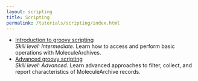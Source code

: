 ```yaml
---
layout: scripting
title: Scripting
permalink: /tutorials/scripting/index.html
---
```


* [Introduction to groovy scripting](introduction-to-groovy-scripting)  
  _Skill level: Intermediate._ Learn how to access and perform basic operations with MoleculeArchives.
* [Advanced groovy scripting](advanced-groovy-scripting)  
  _Skill level: Advanced._ Learn advanced approaches to filter, collect, and report characteristics of MoleculeArchive records.
